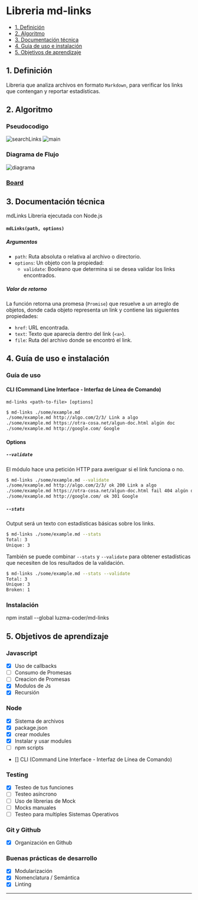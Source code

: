 # Libreria md-links

* [1. Definición](#1-definicion)
* [2. Algoritmo](#2-algoritmo)
* [3. Documentación técnica](#3-documentación-técnica)
* [4. Guia de uso e instalación](#4-guía-de-uso-e-instalación)
* [5. Objetivos de aprendizaje](#5-objetivos-de-aprendizaje)


## 1. Definición

Libreria que analiza archivos en formato `Markdown`, para verificar los links que contengan 
y reportar estadísticas.

## 2. Algoritmo

### Pseudocodigo
![searchLinks](/screen/searchLinks.png)
![main](/screen/main.png)

### Diagrama de Flujo
![diagrama](/screen/mdLinks.jpg)

### [Board](https://github.com/luzma-coder/LIM012-fe-md-links/projects/1?fullscreen=true)

## 3. Documentación técnica

mdLinks Libreria ejecutada con Node.js

#### `mdLinks(path, options)`

##### Argumentos

- `path`: Ruta absoluta o relativa al archivo o directorio.
- `options`: Un objeto con la propiedad:
  * `validate`: Booleano que determina si se desea validar los links
    encontrados.

##### Valor de retorno

La función retorna una promesa (`Promise`) que resuelve a un arreglo de objetos, donde cada objeto representa un link y contiene las siguientes propiedades:

- `href`: URL encontrada.
- `text`: Texto que aparecía dentro del link (`<a>`).
- `file`: Ruta del archivo donde se encontró el link.

## 4. Guía de uso e instalación

### Guía de uso

#### CLI (Command Line Interface - Interfaz de Línea de Comando)

`md-links <path-to-file> [options]`

```sh
$ md-links ./some/example.md
./some/example.md http://algo.com/2/3/ Link a algo
./some/example.md https://otra-cosa.net/algun-doc.html algún doc
./some/example.md http://google.com/ Google
```

#### Options

##### `--validate`

El módulo hace una petición HTTP para averiguar si el link funciona o no.

```sh
$ md-links ./some/example.md --validate
./some/example.md http://algo.com/2/3/ ok 200 Link a algo
./some/example.md https://otra-cosa.net/algun-doc.html fail 404 algún doc
./some/example.md http://google.com/ ok 301 Google
```

##### `--stats`

Output será un texto con estadísticas básicas sobre los links.

```sh
$ md-links ./some/example.md --stats
Total: 3
Unique: 3
```

También se puede combinar `--stats` y `--validate` para obtener estadísticas que
necesiten de los resultados de la validación.

```sh
$ md-links ./some/example.md --stats --validate
Total: 3
Unique: 3
Broken: 1
```
### Instalación

npm install --global luzma-coder/md-links

## 5. Objetivos de aprendizaje

### Javascript
- [x] Uso de callbacks
- [ ] Consumo de Promesas
- [ ] Creacion de Promesas
- [x] Modulos de Js
- [x] Recursión

### Node
- [x] Sistema de archivos
- [x] package.json
- [x] crear modules
- [x] Instalar y usar modules
- [ ] npm scripts
- [] CLI (Command Line Interface - Interfaz de Línea de Comando)

### Testing
- [x] Testeo de tus funciones
- [ ] Testeo asíncrono
- [ ] Uso de librerias de Mock
- [ ] Mocks manuales
- [ ] Testeo para multiples Sistemas Operativos

### Git y Github
- [x] Organización en Github

### Buenas prácticas de desarrollo
- [x] Modularización
- [x] Nomenclatura / Semántica
- [x] Linting

***

